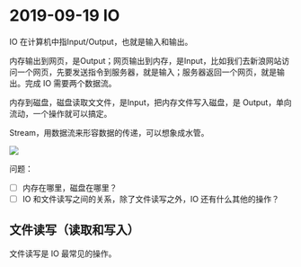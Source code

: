 # 2019-09-19 IO

IO 在计算机中指Input/Output，也就是输入和输出。

内存输出到网页，是Output；网页输出到内存，是Input，比如我们去新浪网站访问一个网页，先要发送指令到服务器，就是输入；服务器返回一个网页，就是输出。完成 IO 需要两个数据流。

内存到磁盘，磁盘读取文文件，是Input，把内存文件写入磁盘，是 Output，单向流动，一个操作就可以搞定。

Stream，用数据流来形容数据的传递，可以想象成水管。

![](https://tva1.sinaimg.cn/large/006y8mN6ly1g6wtl9hzegj30hh0cvtd7.jpg)

问题：

* [ ] 内存在哪里，磁盘在哪里？
* [ ] IO 和文件读写之间的关系，除了文件读写之外，IO 还有什么其他的操作？

## 文件读写（读取和写入）

文件读写是 IO 最常见的操作。

